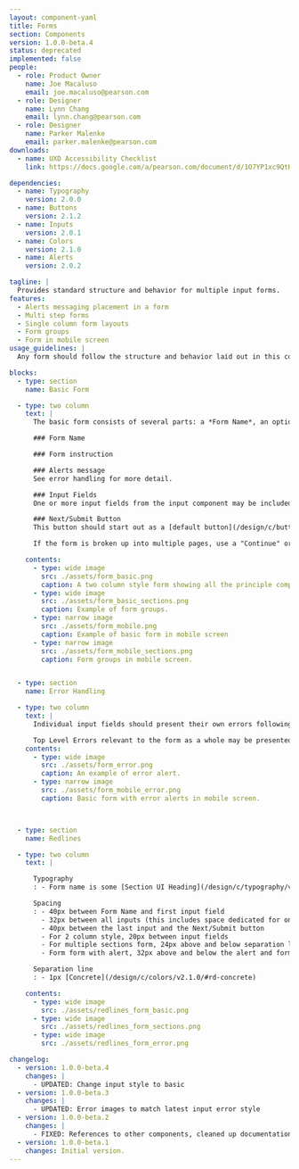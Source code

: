 ```yaml
---
layout: component-yaml
title: Forms
section: Components
version: 1.0.0-beta.4
status: deprecated
implemented: false
people:
  - role: Product Owner
    name: Joe Macaluso
    email: joe.macaluso@pearson.com
  - role: Designer
    name: Lynn Chang
    email: lynn.chang@pearson.com
  - role: Designer
    name: Parker Malenke
    email: parker.malenke@pearson.com
downloads:
  - name: UXD Accessibility Checklist
    link: https://docs.google.com/a/pearson.com/document/d/1O7YP1xc9QtHbVB4sugeWG585RXJbNZIT81H5EBPH9ps/edit?usp=sharing

dependencies:
  - name: Typography
    version: 2.0.0
  - name: Buttons
    version: 2.1.2
  - name: Inputs
    version: 2.0.1
  - name: Colors
    version: 2.1.0
  - name: Alerts
    version: 2.0.2

tagline: |
  Provides standard structure and behavior for multiple input forms.
features:
  - Alerts messaging placement in a form
  - Multi step forms
  - Single column form layouts
  - Form groups
  - Form in mobile screen
usage_guidelines: |
  Any form should follow the structure and behavior laid out in this component.

blocks:
  - type: section
    name: Basic Form

  - type: two column
    text: |
      The basic form consists of several parts: a *Form Name*, an optional *Alerts*, one or more *Input Fields*, and a *Next/Submit* button.

      ### Form Name

      ### Form instruction

      ### Alerts message
      See error handling for more detail.

      ### Input Fields
      One or more input fields from the input component may be included in the form. Currently, these will all occupy 100% of the form width and stack with 32px of spacing between them.

      ### Next/Submit Button
      This button should start out as a [default button](/design/c/buttons/v2.0.0-beta.4/#rd-default-button) and become a [primary](/design/c/buttons/v2.0.0-beta.4/#rd-primary-button) or [CTA](/design/c/buttons/v2.0.0-beta.4/#rd-cta-button) button once the form has been completely filled out.

      If the form is broken up into multiple pages, use a "Continue" or "Next" button to advance in the form series. Maintain the same Form Name between each page. You should also include some UI for returning to previous steps in the process, where possible.

    contents:
      - type: wide image
        src: ./assets/form_basic.png
        caption: A two column style form showing all the principle components.
      - type: wide image
        src: ./assets/form_basic_sections.png
        caption: Example of form groups.
      - type: narrow image
        src: ./assets/form_mobile.png
        caption: Example of basic form in mobile screen
      - type: narrow image
        src: ./assets/form_mobile_sections.png
        caption: Form groups in mobile screen.


  - type: section
    name: Error Handling

  - type: two column
    text: |
      Individual input fields should present their own errors following the styles dictated in the [inputs components](http://pearson-higher-ed.github.io/design/c/inputs/v2.0.0-beta.3/#labels). Fields with errors should always be accompanied by error text, unless a top level error message is sufficient to understand and fix the problems.

      Top Level Errors relevant to the form as a whole may be presented above the first input and below the form name. Refer to [alerts components](http://http://pearson-higher-ed.github.io/design/c/alerts/)
    contents:
      - type: wide image
        src: ./assets/form_error.png
        caption: An example of error alert.    
      - type: narrow image
        src: ./assets/form_mobile_error.png
        caption: Basic form with error alerts in mobile screen.



  - type: section
    name: Redlines

  - type: two column
    text: |

      Typography
      : - Form name is some [Section UI Heading](/design/c/typography/v2.0.0-beta.7/#rd-ui-headings-section-basic), defaults to basic

      Spacing
      : - 40px between Form Name and first input field
        - 32px between all inputs (this includes space dedicated for one line of error text)
        - 40px between the last input and the Next/Submit button
        - For 2 column style, 20px between input fields
        - For multiple sections form, 24px above and below separation line
        - Form form with alert, 32px above and below the alert and form title/first input field.

      Separation line
      : - 1px [Concrete](/design/c/colors/v2.1.0/#rd-concrete)

    contents:
      - type: wide image
        src: ./assets/redlines_form_basic.png
      - type: wide image
        src: ./assets/redlines_form_sections.png
      - type: wide image
        src: ./assets/redlines_form_error.png

changelog:
  - version: 1.0.0-beta.4
    changes: |
      - UPDATED: Change input style to basic
  - version: 1.0.0-beta.3
    changes: |
      - UPDATED: Error images to match latest input error style
  - version: 1.0.0-beta.2
    changes: |
      - FIXED: References to other components, cleaned up documentation in general
  - version: 1.0.0-beta.1
    changes: Initial version.
---
```

